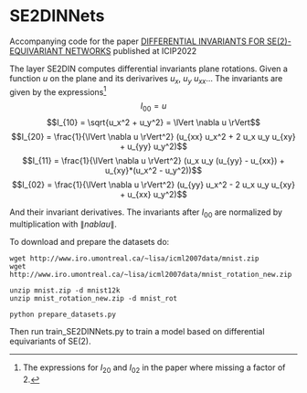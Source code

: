 # SE2DINNets
Accompanying code for the paper [DIFFERENTIAL INVARIANTS FOR SE(2)-EQUIVARIANT NETWORKS](https://hal.science/hal-03703287v1/) published at ICIP2022

The layer SE2DIN computes differential invariants plane rotations. Given a function $u$ on the plane and its derivarives $u_x$, $u_y$ $u_{xx}$...
The invariants are given by the expressions[^1]
$$I_{00} = u$$
$$I_{10} = \sqrt{u_x^2 + u_y^2} = \lVert \nabla u \rVert$$
$$I_{20} = \frac{1}{\lVert \nabla u \rVert^2} (u_{xx} u_x^2 + 2 u_x u_y u_{xy} + u_{yy} u_y^2)$$
$$I_{11} = \frac{1}{\lVert \nabla u \rVert^2} (u_x u_y (u_{yy} - u_{xx}) + u_{xy}*(u_x^2 - u_y^2))$$
$$I_{02} = \frac{1}{\lVert \nabla u \rVert^2} (u_{yy} u_x^2 - 2 u_x u_y u_{xy} + u_{xx} u_y^2)$$

And their invariant derivatives. The invariants after $I_{00}$ are normalized by multiplication with $\lVert nabla u \rVert$.

[^1]: The expressions for $I_{20}$ and $I_{02}$ in the paper where missing a factor of $2$.

To download and prepare the datasets do:



```
wget http://www.iro.umontreal.ca/~lisa/icml2007data/mnist.zip
wget http://www.iro.umontreal.ca/~lisa/icml2007data/mnist_rotation_new.zip

unzip mnist.zip -d mnist12k
unzip mnist_rotation_new.zip -d mnist_rot

python prepare_datasets.py
```

Then run train_SE2DINNets.py to train a model based on differential equivariants of SE(2).
